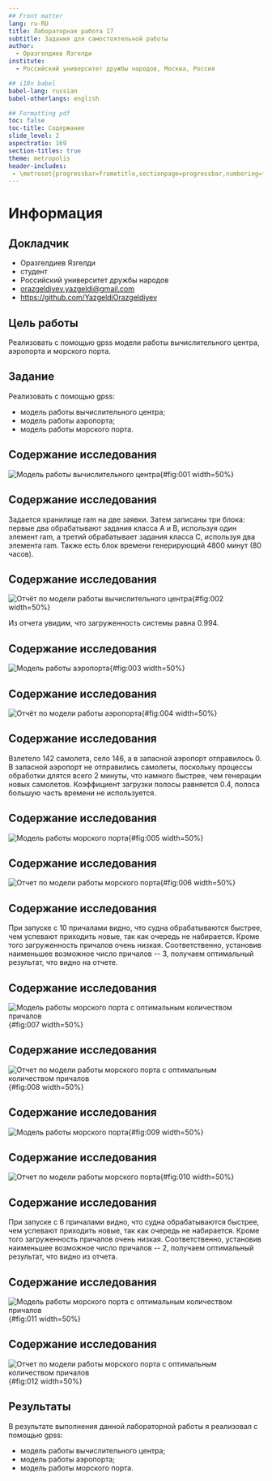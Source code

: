 ```yaml
---
## Front matter
lang: ru-RU
title: Лабораторная работа 17
subtitle: Задания для самостоятельной работы
author:
  - Оразгелдиев Язгелди
institute:
  - Российский университет дружбы народов, Москва, Россия

## i18n babel
babel-lang: russian
babel-otherlangs: english

## Formatting pdf
toc: false
toc-title: Содержание
slide_level: 2
aspectratio: 169
section-titles: true
theme: metropolis
header-includes:
 - \metroset{progressbar=frametitle,sectionpage=progressbar,numbering=fraction}
---
```


# Информация

## Докладчик

  * Оразгелдиев Язгелди
  * студент
  * Российский университет дружбы народов
  * [orazgeldiyev.yazgeldi@gmail.com](mailto:orazgeldiyev.yazgeldi@gmail.com)
  * <https://github.com/YazgeldiOrazgeldiyev>

## Цель работы

Реализовать с помощью gpss модели работы вычислительного центра, аэропорта и морского порта.

## Задание

Реализовать с помощью gpss:

- модель работы вычислительного центра;
- модель работы аэропорта;
- модель работы морского порта.

## Содержание исследования

![Модель работы вычислительного центра](image/1.jpg){#fig:001 width=50%}

## Содержание исследования

Задается хранилище ram на две заявки. Затем записаны три блока: первые два обрабатывают задания класса A и B, используя один элемент ram, а третий обрабатывает задания класса C, используя два элемента ram. Также есть блок времени генерирующий 4800 минут (80 часов).

## Содержание исследования

![Отчёт по модели работы вычислительного центра](image/2.jpg){#fig:002 width=50%}

Из отчета увидим, что загруженность системы равна 0.994.

## Содержание исследования

![Модель работы аэропорта](image/3.jpg){#fig:003 width=50%}

## Содержание исследования

![Отчёт по модели работы аэропорта](image/4.jpg){#fig:004 width=50%}

## Содержание исследования

Взлетело 142 самолета, село 146, а в запасной аэропорт отправилось 0. В запасной аэропорт не отправились самолеты, поскольку процессы обработки длятся всего 2 минуты, что намного быстрее, чем генерации новых самолетов. Коэффициент загрузки полосы равняется 0.4, полоса большую часть времени не используется.

## Содержание исследования

![Модель работы морского порта](image/5.jpg){#fig:005 width=50%}

## Содержание исследования

![Отчет по модели работы морского порта](image/6.jpg){#fig:006 width=50%}

## Содержание исследования

При запуске с 10 причалами видно, что судна обрабатываются быстрее, чем успевают приходить новые, так как очередь не набирается. Кроме того загруженность причалов очень низкая. Соответственно, установив наименьшее возможное число причалов -- 3, получаем оптимальный результат, что видно на отчете.

## Содержание исследования

![Модель работы морского порта с оптимальным количеством причалов](image/7.jpg){#fig:007 width=50%}

## Содержание исследования

![Отчет по модели работы морского порта с оптимальным количеством причалов](image/8.jpg){#fig:008 width=50%}

## Содержание исследования

![Модель работы морского порта](image/9.jpg){#fig:009 width=50%}

## Содержание исследования

![Отчет по модели работы морского порта](image/10.jpg){#fig:010 width=50%}

## Содержание исследования

При запуске с 6 причалами видно, что судна обрабатываются быстрее, чем успевают приходить новые, так как очередь не набирается. Кроме того загруженность причалов очень низкая. Соответственно, установив наименьшее возможное число причалов -- 2, получаем оптимальный результат, что видно из отчета.

## Содержание исследования

![Модель работы морского порта с оптимальным количеством причалов](image/11.jpg){#fig:011 width=50%}

## Содержание исследования

![Отчет по модели работы морского порта с оптимальным количеством причалов](image/12.jpg){#fig:012 width=50%}

## Результаты

В результате выполнения данной лабораторной работы я реализовал с помощью gpss:

- модель работы вычислительного центра;
- модель работы аэропорта;
- модель работы морского порта.
